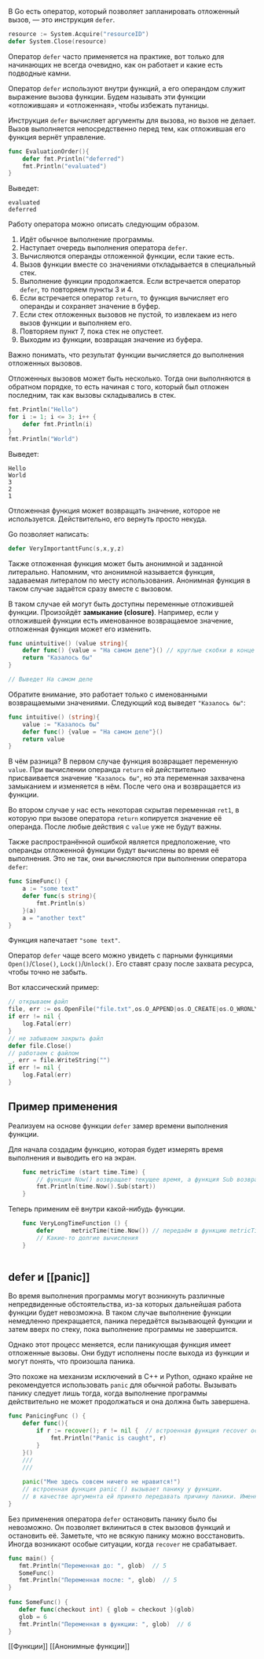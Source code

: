 В Go есть оператор, который позволяет запланировать отложенный вызов, — это инструкция `defer`. 

```go
resource := System.Acquire("resourceID")
defer System.Close(resource) 
```

Оператор `defer` часто применяется на практике, вот только для начинающих не всегда очевидно, как он работает и какие есть подводные камни.

Оператор `defer` используют внутри функций, а его операндом служит выражение вызова функции. Будем называть эти функции «отложившая» и «отложенная», чтобы избежать путаницы.

Инструкция `defer` вычисляет аргументы для вызова, но вызов не делает. Вызов выполняется непосредственно перед тем, как отложившая его функция вернёт управление.

```go
func EvaluationOrder(){
    defer fmt.Println("deferred")
    fmt.Println("evaluated")
} 
```

Выведет:

```
evaluated
deferred 
```

Работу оператора можно описать следующим образом.

1.  Идёт обычное выполнение программы.
2.  Наступает очередь выполнения оператора `defer`.
3.  Вычисляются операнды отложенной функции, если такие есть.
4.  Вызов функции вместе со значениями откладывается в специальный стек.
5.  Выполнение функции продолжается. Если встречается оператор `defer`, то повторяем пункты 3 и 4.
6.  Если встречается оператор `return`, то функция вычисляет его операнды и сохраняет значение в буфер.
7.  Если стек отложенных вызовов не пустой, то извлекаем из него вызов функции и выполняем его.
8.  Повторяем пункт 7, пока стек не опустеет.
9.  Выходим из функции, возвращая значение из буфера.

Важно понимать, что результат функции вычисляется до выполнения отложенных вызовов.

Отложенных вызовов может быть несколько. Тогда они выполняются в обратном порядке, то есть начиная с того, который был отложен последним, так как вызовы складывались в стек.

```go
fmt.Println("Hello")
for i := 1; i <= 3; i++ {
    defer fmt.Println(i)
}
fmt.Println("World") 
```

Выведет:

```
Hello
World
3
2
1 
```


Отложенная функция может возвращать значение, которое не используется. Действительно, его вернуть просто некуда.

Go позволяет написать:

```go
defer VeryImportanttFunc(s,x,y,z)
```

Также отложенная функция может быть анонимной и заданной литерально. Напомним, что анонимной называется функция, задаваемая литералом по месту использования. Анонимная функция в таком случае задаётся сразу вместе с вызовом.

В таком случае ей могут быть доступны переменные отложившей функции. Произойдёт **замыкание (closure)**. Например, если у отложившей функции есть именованное возвращаемое значение, отложенная функция может его изменить.

```go
func unintuitive() (value string){
    defer func() {value = "На самом деле"}() // круглые скобки в конце означают, что функция вызывается
    return "Казалось бы"
} 

// Выведет На самом деле
```

Обратите внимание, это работает только с именованными возвращаемыми значениями. Следующий код выведет `"Казалось бы"`:

```go
func intuitive() (string){
    value := "Казалось бы"
    defer func() {value = "На самом деле"}()
    return value
} 
```

В чём разница? В первом случае функция возвращает переменную `value`. При вычислении операнда `return` ей действительно присваивается значение `"Казалось бы"`, но эта переменная захвачена замыканием и изменяется в нём. После чего она и возвращается из функции.

Во втором случае у нас есть некоторая скрытая переменная `ret1`, в которую при вызове оператора `return` копируется значение её операнда. После любые действия с `value` уже не будут важны.

Также распространённой ошибкой является предположение, что операнды отложенной функции будут вычислены во время её выполнения. Это не так, они вычисляются при выполнении оператора `defer`:

```go
func SimeFunc() {
    a := "some text"
    defer func(s string){
        fmt.Println(s)    
    }(a)
    a = "another text"
} 
```
Функция напечатает `"some text"`.

Оператор `defer` чаще всего можно увидеть с парными функциями `Open()`/`Close()`, `Lock()`/`Unlock()`. Его ставят сразу после захвата ресурса, чтобы точно не забыть.

Вот классический пример:

```go
// открываем файл
file, err := os.OpenFile("file.txt",os.O_APPEND|os.O_CREATE|os.O_WRONLY, 0644)
if err != nil {
    log.Fatal(err)
}
// не забываем закрыть файл
defer file.Close()
// работаем с файлом
_, err = file.WriteString("")
if err != nil {
    log.Fatal(err)
} 
```


## Пример применения

Реализуем на основе функции `defer` замер времени выполнения функции.

Для начала создадим функцию, которая будет измерять время выполнения и выводить его на экран.

```go
    func metricTime (start time.Time) {
        // функция Now() возвращает текущее время, а функция Sub возвращает разницу между двумя временными метками
        fmt.Println(time.Now().Sub(start))
    } 
```

Теперь применим её внутри какой-нибудь функции.

```go
    func VeryLongTimeFunction () {
        defer     metricTime(time.Now()) // передаём в функцию metricTime значение текущего времени и откладываем её вызов до возврата
        // Какие-то долгие вычисления
    }
  
```


## defer и [[panic]]

Во время выполнения программы могут возникнуть различные непредвиденные обстоятельства, из-за которых дальнейшая работа функции будет невозможна. В таком случае выполнение функции немедленно прекращается, паника передаётся вызывающей функции и затем вверх по стеку, пока выполнение программы не завершится.

Однако этот процесс меняется, если паникующая функция имеет отложенные вызовы. Они будут исполнены после выхода из функции и могут понять, что произошла паника.

Это похоже на механизм исключений в С++ и Python, однако крайне не рекомендуется использовать `panic` для обычной работы. Вызывать панику следует лишь тогда, когда выполнение программы действительно не может продолжаться и она должна быть завершена.

```go
func PanicingFunc () {
    defer func(){
        if r := recover(); r != nil {  // встроенная функция recover останавливает панику и возвращает описание произошедшего
            fmt.Println("Panic is caught", r)    
        } 
    }()
    /// 
    /// 
    
    panic("Мне здесь совсем ничего не нравится!") 
    // встроенная функция panic () вызывает панику у функции. 
    // в качестве аргумента ей принято передавать причину паники. Именно она будет возвращена функцией recover 
}
```

Без применения оператора `defer` остановить панику было бы невозможно. Он позволяет вклиниться в стек вызовов функций и остановить её. Заметьте, что не всякую панику можно восстановить. Иногда возникают особые ситуации, когда `recover` не срабатывает.

```go
func main() {  
   fmt.Println("Переменная до: ", glob)  // 5
   SomeFunc()  
   fmt.Println("Переменная после: ", glob)  // 5
}  
  
func SomeFunc() {  
   defer func(checkout int) { glob = checkout }(glob)  
   glob = 6  
   fmt.Println("Переменная в функции: ", glob)  // 6
}
```


[[Функции]] [[Анонимные функции]]